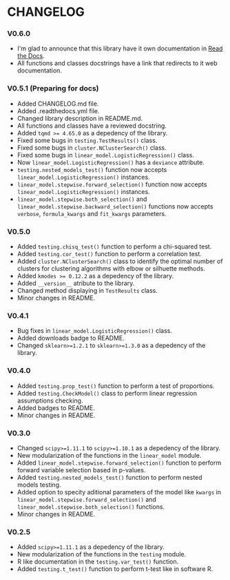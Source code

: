 # CHANGELOG

### V0.6.0

* I'm glad to announce that this library have it own documentation in [Read the Docs](https://estyp.readthedocs.io/en/latest/).
* All functions and classes docstrings have a link that redirects to it web documentation.

### V0.5.1 (Preparing for docs)

* Added CHANGELOG.md file.
* Added .readthedocs.yml file.
* Changed library description in README.md.
* All functions and classes have a reviewed docstring.
* Added `tqmd >= 4.65.0` as a depedency of the library.
* Fixed some bugs in `testing.TestResults()` class.
* Fixed some bugs in `cluster.NClusterSearch()` class.
* Fixed some bugs in `linear_model.LogisticRegression()` class.
* Now `linear_model.LogisticRegression()` has a `deviance` attribute.
* `testing.nested_models_test()` function now accepts `linear_model.LogisticRegression()` instances.
* `linear_model.stepwise.forward_selection()` function now accepts `linear_model.LogisticRegression()` instances.
* `linear_model.stepwise.both_selection()` and `linear_model.stepwise.backward_selection()` functions now accepts `verbose`, `formula_kwargs` and `fit_kwargs`  parameters.

### V0.5.0

* Added `testing.chisq_test()` function to perform a chi-squared test.
* Added `testing.cor_test()` function to perform a correlation test.
* Added `cluster.NClusterSearch()` class to identify the optimal number of clusters for clustering algorithms with elbow or silhuette methods.
* Added `kmodes >= 0.12.2` as a depedency of the library.
* Added `__version__` atribute to the library.
* Changed method displaying in `TestResults` class.
* Minor changes in README.

### V0.4.1

* Bug fixes in `linear_model.LogisticRegression()` class.
* Added downloads badge to README.
* Changed `sklearn>=1.2.1` to `sklearn>=1.3.0` as a depedency of the library.

### V0.4.0

* Added `testing.prop_test()` function to perform a test of proportions.
* Added `testing.CheckModel()` class to perform linear regression assumptions checking.
* Added badges to README.
* Minor changes in README.

### V0.3.0

* Changed `scipy>=1.11.1` to `scipy>=1.10.1` as a depedency of the library.
* New modularization of the functions in the `linear_model` module.
* Added `linear_model.stepwise.forward_selection()` function to perform forward variable selection based in p-values.
* Added `testing.nested_models_test()` function to perform nested models testing.
* Added option to specity aditional parameters of the model like `kwargs` in `linear_model.stepwise.forward_selection()` and `linear_model.stepwise.both_selection()` functions.  
* Minor changes in README.

### V0.2.5

* Added `scipy>=1.11.1` as a depedency of the library.
* New modularization of the functions in the `testing` module.
* R like documentation in the `testing.var_test()` function.
* Added `testing.t_test()` function to perform t-test like in software R.